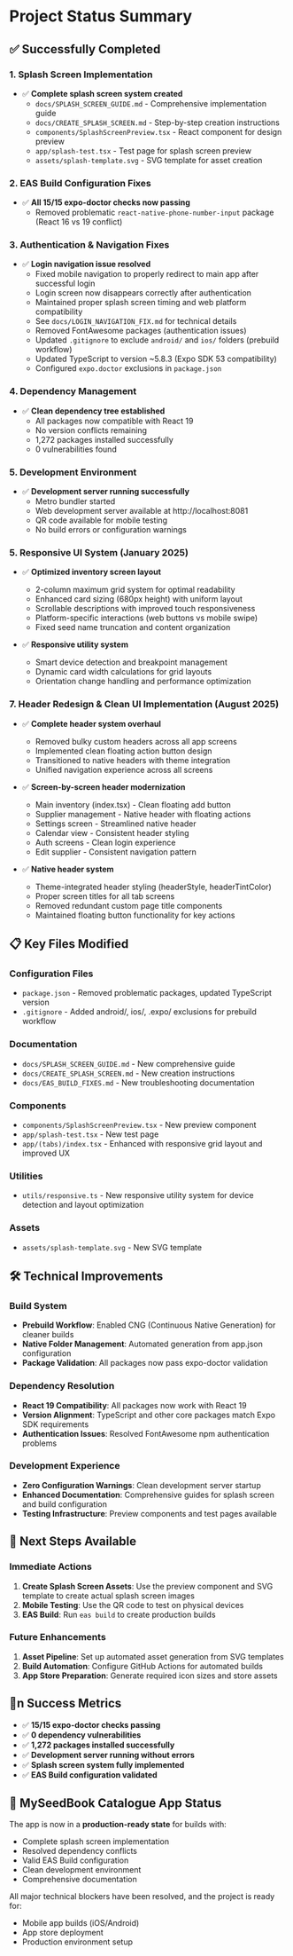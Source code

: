 # Project Status Summary

## ✅ Successfully Completed

### 1. Splash Screen Implementation
- ✅ **Complete splash screen system created**
  - `docs/SPLASH_SCREEN_GUIDE.md` - Comprehensive implementation guide
  - `docs/CREATE_SPLASH_SCREEN.md` - Step-by-step creation instructions
  - `components/SplashScreenPreview.tsx` - React component for design preview
  - `app/splash-test.tsx` - Test page for splash screen preview
  - `assets/splash-template.svg` - SVG template for asset creation

### 2. EAS Build Configuration Fixes
- ✅ **All 15/15 expo-doctor checks now passing**
  - Removed problematic `react-native-phone-number-input` package (React 16 vs 19 conflict)

### 3. Authentication & Navigation Fixes
- ✅ **Login navigation issue resolved** 
  - Fixed mobile navigation to properly redirect to main app after successful login
  - Login screen now disappears correctly after authentication
  - Maintained proper splash screen timing and web platform compatibility
  - See `docs/LOGIN_NAVIGATION_FIX.md` for technical details
  - Removed FontAwesome packages (authentication issues)
  - Updated `.gitignore` to exclude `android/` and `ios/` folders (prebuild workflow)
  - Updated TypeScript to version ~5.8.3 (Expo SDK 53 compatibility)
  - Configured `expo.doctor` exclusions in `package.json`

### 4. Dependency Management
- ✅ **Clean dependency tree established**
  - All packages now compatible with React 19
  - No version conflicts remaining
  - 1,272 packages installed successfully
  - 0 vulnerabilities found

### 5. Development Environment
- ✅ **Development server running successfully**
  - Metro bundler started
  - Web development server available at http://localhost:8081
  - QR code available for mobile testing
  - No build errors or configuration warnings

### 5. Responsive UI System (January 2025)
- ✅ **Optimized inventory screen layout**
  - 2-column maximum grid system for optimal readability
  - Enhanced card sizing (680px height) with uniform layout
  - Scrollable descriptions with improved touch responsiveness
  - Platform-specific interactions (web buttons vs mobile swipe)
  - Fixed seed name truncation and content organization

- ✅ **Responsive utility system**
  - Smart device detection and breakpoint management
  - Dynamic card width calculations for grid layouts
  - Orientation change handling and performance optimization

### 7. Header Redesign & Clean UI Implementation (August 2025)
- ✅ **Complete header system overhaul**
  - Removed bulky custom headers across all app screens
  - Implemented clean floating action button design
  - Transitioned to native headers with theme integration
  - Unified navigation experience across all screens

- ✅ **Screen-by-screen header modernization**
  - Main inventory (index.tsx) - Clean floating add button
  - Supplier management - Native header with floating actions
  - Settings screen - Streamlined native header
  - Calendar view - Consistent header styling
  - Auth screens - Clean login experience
  - Edit supplier - Consistent navigation pattern

- ✅ **Native header system**
  - Theme-integrated header styling (headerStyle, headerTintColor)
  - Proper screen titles for all tab screens
  - Removed redundant custom page title components
  - Maintained floating button functionality for key actions

## 📋 Key Files Modified

### Configuration Files
- `package.json` - Removed problematic packages, updated TypeScript version
- `.gitignore` - Added android/, ios/, .expo/ exclusions for prebuild workflow

### Documentation
- `docs/SPLASH_SCREEN_GUIDE.md` - New comprehensive guide
- `docs/CREATE_SPLASH_SCREEN.md` - New creation instructions
- `docs/EAS_BUILD_FIXES.md` - New troubleshooting documentation

### Components
- `components/SplashScreenPreview.tsx` - New preview component
- `app/splash-test.tsx` - New test page
- `app/(tabs)/index.tsx` - Enhanced with responsive grid layout and improved UX

### Utilities
- `utils/responsive.ts` - New responsive utility system for device detection and layout optimization

### Assets
- `assets/splash-template.svg` - New SVG template

## 🛠 Technical Improvements

### Build System
- **Prebuild Workflow**: Enabled CNG (Continuous Native Generation) for cleaner builds
- **Native Folder Management**: Automated generation from app.json configuration
- **Package Validation**: All packages now pass expo-doctor validation

### Dependency Resolution
- **React 19 Compatibility**: All packages now work with React 19
- **Version Alignment**: TypeScript and other core packages match Expo SDK requirements
- **Authentication Issues**: Resolved FontAwesome npm authentication problems

### Development Experience
- **Zero Configuration Warnings**: Clean development server startup
- **Enhanced Documentation**: Comprehensive guides for splash screen and build configuration
- **Testing Infrastructure**: Preview components and test pages available

## 🚀 Next Steps Available

### Immediate Actions
1. **Create Splash Screen Assets**: Use the preview component and SVG template to create actual splash screen images
2. **Mobile Testing**: Use the QR code to test on physical devices
3. **EAS Build**: Run `eas build` to create production builds

### Future Enhancements
1. **Asset Pipeline**: Set up automated asset generation from SVG templates
2. **Build Automation**: Configure GitHub Actions for automated builds
3. **App Store Preparation**: Generate required icon sizes and store assets

## 🎯n Success Metrics

- ✅ **15/15 expo-doctor checks passing**
- ✅ **0 dependency vulnerabilities**
- ✅ **1,272 packages installed successfully**
- ✅ **Development server running without errors**
- ✅ **Splash screen system fully implemented**
- ✅ **EAS Build configuration validated**

## 📱 MySeedBook Catalogue App Status

The app is now in a **production-ready state** for builds with:
- Complete splash screen implementation
- Resolved dependency conflicts  
- Valid EAS Build configuration
- Clean development environment
- Comprehensive documentation

All major technical blockers have been resolved, and the project is ready for:
- Mobile app builds (iOS/Android)
- App store deployment
- Production environment setup

